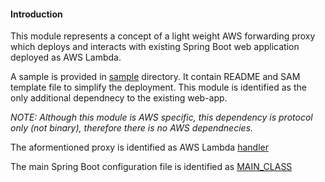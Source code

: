 #### Introduction

This module represents a concept of a light weight AWS forwarding proxy which deploys and interacts with existing 
Spring Boot web application deployed as AWS Lambda.


A sample is provided in [sample](https://github.com/spring-cloud/spring-cloud-function/tree/serverless-web/spring-cloud-function-adapters/spring-cloud-function-adapter-aws-web/sample/pet-store) directory. It contain README and SAM template file to simplify the deployment. This module is identified as the only additional dependnecy to the existing web-app.

_NOTE: Although this module is AWS specific, this dependency is protocol only (not binary), therefore there is no AWS dependnecies._

The aformentioned proxy is identified as AWS Lambda [handler](https://github.com/spring-cloud/spring-cloud-function/blob/serverless-web/spring-cloud-function-adapters/spring-cloud-function-adapter-aws-web/sample/pet-store/template.yml#L14)

The main Spring Boot configuration file is identified as [MAIN_CLASS](https://github.com/spring-cloud/spring-cloud-function/blob/serverless-web/spring-cloud-function-adapters/spring-cloud-function-adapter-aws-web/sample/pet-store/template.yml#L22)


